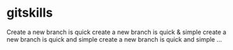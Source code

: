 # gitskills
Create a new branch is quick
create a new branch is quick & simple
create a new branch is quick and simple
create a new branch is quick and simple ...
